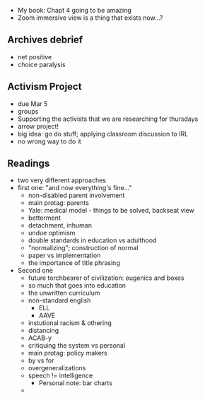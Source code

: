 - My book: Chapt 4 going to be amazing
- Zoom immersive view is a thing that exists now...?
## Archives debrief
- net positive
- choice paralysis
## Activism Project
- due Mar 5
- groups
- Supporting the activists that we are researching for thursdays
- arrow project!
- big idea: go do stuff; applying classroom discussion to IRL
- no wrong way to do it
## Readings
- two very different approaches
- first one: "and now everything's fine..."
	- non-disabled parent involvement
	- main protag: parents
	- Yale: medical model - things to be solved, backseat view
	- betterment
	- detachment, inhuman
	- undue optimism
	- double standards in education vs adulthood
	- "normalizing"; construction of normal
	- paper vs implementation
	- the importance of title phrasing
- Second one
	- future torchbearer of civilization: eugenics and boxes
	- so much that goes into education
	- the unwritten curriculum
	- non-standard english
		- ELL
		- AAVE
	- instutional racism & othering
	- distancing
	- ACAB-y
	- critiquing the system vs personal
	- main protag: policy makers
	- by vs for
	- overgeneralizations
	- speech != intelligence
		- Personal note: bar charts
	- 